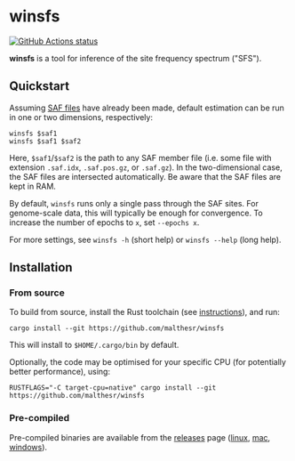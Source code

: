 # winsfs

[![GitHub Actions status](https://github.com/malthesr/winsfs/workflows/CI/badge.svg)](https://github.com/malthesr/winsfs/actions)

**winsfs** is a tool for inference of the site frequency spectrum ("SFS"). 

## Quickstart

Assuming [SAF files][saf] have already been made, default estimation can be run in one or two dimensions, respectively:

```shell
winsfs $saf1
winsfs $saf1 $saf2
```

Here, `$saf1`/`$saf2` is the path to any SAF member file (i.e. some file with extension `.saf.idx`, `.saf.pos.gz`, or `.saf.gz`). In the two-dimensional case, the SAF files are intersected automatically.  Be aware that the SAF files are kept in RAM.

By default, `winsfs` runs only a single pass through the SAF sites. For genome-scale data, this will typically be enough for convergence. To increase the number of epochs to `x`, set `--epochs x`.

For more settings, see `winsfs -h` (short help) or `winsfs --help` (long help).

## Installation

### From source

To build from source, install the Rust toolchain (see [instructions][rust-installation]), and run:

```
cargo install --git https://github.com/malthesr/winsfs
```

This will install to `$HOME/.cargo/bin` by default.

Optionally, the code may be optimised for your specific CPU (for potentially better performance), using:

```
RUSTFLAGS="-C target-cpu=native" cargo install --git https://github.com/malthesr/winsfs
```

### Pre-compiled

Pre-compiled binaries are available from the [releases][releases] page ([linux][linux-binary], [mac][mac-binary], [windows][windows-binary]).

[saf]: http://www.popgen.dk/angsd/index.php/Safv3
[releases]: https://github.com/malthesr/winsfs/releases/latest/
[linux-binary]: https://github.com/malthesr/winsfs/releases/latest/download/winsfs-x86_64-unknown-linux-gnu.tar.gz
[mac-binary]: https://github.com/malthesr/winsfs/releases/latest/download/winsfs-x86_64-apple-darwin.tar.gz
[windows-binary]: https://github.com/malthesr/winsfs/releases/latest/download/winsfs-x86_64-pc-windows-msvc.zip
[rust-installation]: https://www.rust-lang.org/tools/install